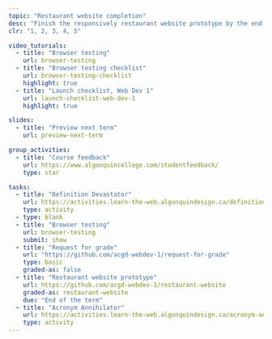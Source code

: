 ```yaml
---
topic: "Restaurant website completion"
desc: "Finish the responsively restaurant website prototype by the end of the term."
clr: "1, 2, 3, 4, 5"

video_tutorials:
  - title: "Browser testing"
    url: browser-testing
  - title: "Browser testing checklist"
    url: browser-testing-checklist
    highlight: true
  - title: "Launch checklist, Web Dev 1"
    url: launch-checklist-web-dev-1
    highlight: true

slides:
  - title: "Preview next term"
    url: preview-next-term

group_activities:
  - title: "Course feedback"
    url: https://www.algonquincollege.com/studentfeedback/
    type: star

tasks:
  - title: "Definition Devastator"
    url: https://activities.learn-the-web.algonquindesign.ca/definition-devastator/
    type: activity
  - type: blank
  - title: "Browser testing"
    url: browser-testing
    submit: show
  - title: "Request for grade"
    url: "https://github.com/acgd-webdev-1/request-for-grade"
    type: basic
    graded-as: false
  - title: "Restaurant website prototype"
    url: https://github.com/acgd-webdev-1/restaurant-website
    graded-as: restaurant-website
    due: "End of the term"
  - title: "Acronym Annihilator"
    url: https://activities.learn-the-web.algonquindesign.ca/acronym-annihilator/
    type: activity
---
```

